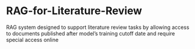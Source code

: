 # RAG-for-Literature-Review
RAG system designed to support literature review tasks by allowing access to documents published after model’s training cutoff date and require special access online
